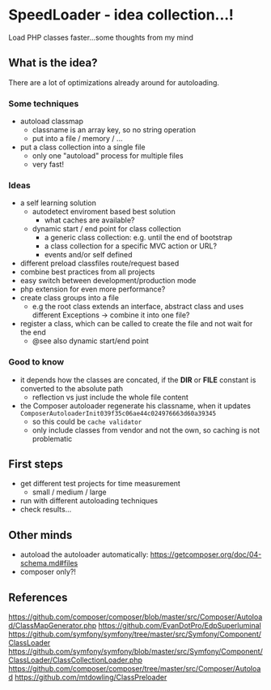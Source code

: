 # SpeedLoader - idea collection...!
Load PHP classes faster...some thoughts from my mind

## What is the idea?
There are a lot of optimizations already around for autoloading.

### Some techniques
- autoload classmap
  - classname is an array key, so no string operation
  - put into a file / memory / ...
- put a class collection into a single file
  - only one "autoload" process for multiple files
  - very fast!

### Ideas
- a self learning solution
  - autodetect enviroment based best solution
    - what caches are available?
  - dynamic start / end point for class collection
    - a generic class collection: e.g. until the end of bootstrap
    - a class collection for a specific MVC action or URL?
    - events and/or self defined
- different preload classfiles route/request based
- combine best practices from all projects
- easy switch between development/production mode
- php extension for even more performance?
- create class groups into a file
  - e.g the root class extends an interface, abstract class and uses different Exceptions -> combine it into one file?
- register a class, which can be called to create the file and not wait for the end
  - @see also dynamic start/end point

### Good to know
- it depends how the classes are concated, if the __DIR__ or __FILE__ constant is converted to the absolute path
  - reflection vs just include the whole file content
- the Composer autoloader regenerate his classname, when it updates `ComposerAutoloaderInit039f35c06ae44c024976663d60a39345`
  - so this could be `cache validator` 
  - only include classes from vendor and not the own, so caching is not problematic

## First steps
- get different test projects for time measurement
  - small / medium / large
- run with different autoloading techniques
- check results...


## Other minds
- autoload the autoloader automatically: https://getcomposer.org/doc/04-schema.md#files
- composer only?!

## References
https://github.com/composer/composer/blob/master/src/Composer/Autoload/ClassMapGenerator.php
https://github.com/EvanDotPro/EdpSuperluminal
https://github.com/symfony/symfony/tree/master/src/Symfony/Component/ClassLoader
https://github.com/symfony/symfony/blob/master/src/Symfony/Component/ClassLoader/ClassCollectionLoader.php
https://github.com/composer/composer/tree/master/src/Composer/Autoload
https://github.com/mtdowling/ClassPreloader


